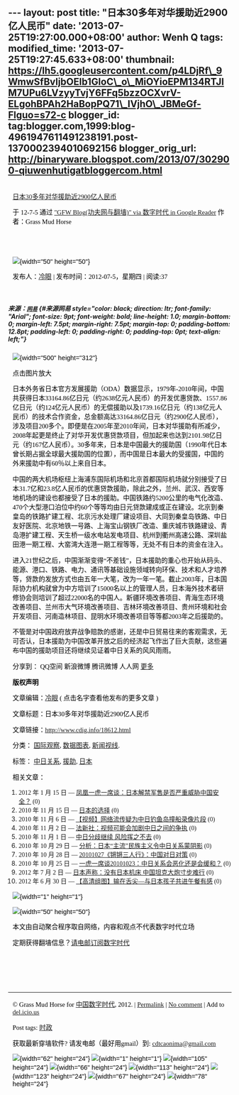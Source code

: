 --- layout: post title: "日本30多年对华援助近2900亿人民币" date:
'2013-07-25T19:27:00.000+08:00' author: Wenh Q tags: modified\_time:
'2013-07-25T19:27:45.633+08:00' thumbnail:
https://lh5.googleusercontent.com/p4LDjRf\_9WmwSfBvljbOElb1GloC\_o\_MiOYioEPM134RTJIM7UPu6LVzyyTvjY6FFq5bzzOCXvrV-ELgohBPAh2HaBopPQ71\_IVjhO\_JBMeGf-Flguo=s72-c
blogger\_id:
tag:blogger.com,1999:blog-4961947611491238191.post-1370002394010692156
blogger\_orig\_url:
http://binaryware.blogspot.com/2013/07/302900-qiuwenhutigatbloggercom.html
---

<div
style="color: black; direction: ltr; font-family: &quot;Arial&quot;; font-size: 11pt; margin-bottom: 0; margin-left: 7.5pt; margin-right: 7.5pt; margin-top: 0; padding: 0;">

<span
style="color: #0000ee; font-family: &quot;Verdana&quot;; text-decoration: underline;">[\
日本30多年对华援助近2900亿人民币](http://feedproxy.google.com/~r/chinagfwblog/~3/bsd4UjGFozI/)</span>

</div>

<div
style="color: black; direction: ltr; font-family: &quot;Arial&quot;; font-size: 11pt; margin-bottom: 0; margin-left: 7.5pt; margin-right: 7.5pt; margin-top: 0; padding-bottom: 8pt; padding-left: 0; padding-right: 0; padding-top: 0;">

<span style="font-family: &quot;Verdana&quot;;">于 12-7-5 通过
</span><span
style="color: #0000ee; font-family: &quot;Verdana&quot;; text-decoration: underline;">["GFW
Blog(功夫网与翻墙)" via 数字时代 in Google
Reader](http://feeds2.feedburner.com/chinagfwblog)</span><span
style="font-family: &quot;Verdana&quot;;"> 作者：Grass Mud Horse</span>

</div>

<div
style="color: black; direction: ltr; font-family: &quot;Arial&quot;; font-size: 11pt; height: 11pt; margin-bottom: 0; margin-left: 7.5pt; margin-right: 7.5pt; margin-top: 0; padding: 0;">

<span style="font-family: &quot;Verdana&quot;;"></span>

</div>

<div
style="color: black; direction: ltr; font-family: &quot;Arial&quot;; font-size: 11pt; margin-bottom: 0; margin-left: 7.5pt; margin-right: 7.5pt; margin-top: 0; padding: 0;">

![](https://lh5.googleusercontent.com/p4LDjRf_9WmwSfBvljbOElb1GloC_o_MiOYioEPM134RTJIM7UPu6LVzyyTvjY6FFq5bzzOCXvrV-ELgohBPAh2HaBopPQ71_IVjhO_JBMeGf-Flguo){width="50"
height="50"}

</div>

<div
style="color: black; direction: ltr; font-family: &quot;Arial&quot;; font-size: 11pt; margin-bottom: 0; margin-left: 7.5pt; margin-right: 7.5pt; margin-top: 0; padding-bottom: 12.8pt; padding-left: 0; padding-right: 0; padding-top: 0;">

<span style="font-family: &quot;Verdana&quot;;">发布人：</span><span
style="color: #0000ee; font-family: &quot;Verdana&quot;; text-decoration: underline;">[冷眼](http://www.cdig.info/author/admin)</span><span
style="font-family: &quot;Verdana&quot;;"> | 发布时间：2012-07-5，星期四
| 阅读:37</span>

</div>

##### <span style="font-family: &quot;Verdana&quot;;">来源：</span><span style="color: #0000ee; font-family: &quot;Verdana&quot;; font-size: 9pt; font-weight: bold; text-decoration: underline;">[网易](http://data.163.com/12/0702/06/85CVHG9400014MTN.html)</span> {#来源网易 style="color: black; direction: ltr; font-family: "Arial"; font-size: 9pt; font-weight: bold; line-height: 1.0; margin-bottom: 0; margin-left: 7.5pt; margin-right: 7.5pt; margin-top: 0; padding-bottom: 12.8pt; padding-left: 0; padding-right: 0; padding-top: 0pt; text-align: left;"}

<div
style="color: black; direction: ltr; font-family: &quot;Arial&quot;; font-size: 11pt; margin-bottom: 0; margin-left: 7.5pt; margin-right: 7.5pt; margin-top: 0; padding: 0;">

![](https://lh4.googleusercontent.com/KhdiDBmkWE1JBu1shUo3JnlbjOjzUb7yKL965EX6Ya_-EyRtf39PylLpesye3QSvJODZ4eRHHmgEkVn1dOyPWcDXkvBMJKY3YmSv0z554amSILo6LPQ){width="500"
height="312"}

</div>

<div
style="color: black; direction: ltr; font-family: &quot;Arial&quot;; font-size: 11pt; margin-bottom: 0; margin-left: 7.5pt; margin-right: 7.5pt; margin-top: 0; padding: 0;">

<span style="font-family: &quot;Verdana&quot;;">点击图片放大</span>

</div>

<div
style="color: black; direction: ltr; font-family: &quot;Arial&quot;; font-size: 11pt; margin-bottom: 0; margin-left: 7.5pt; margin-right: 7.5pt; margin-top: 0; padding: 0;">

<span
style="font-family: &quot;Verdana&quot;;">日本外务省日本官方发展援助（ODA）数据显示，1979年-2010年间，中国共获得日本33164.86亿日元（约2638亿元人民币）的开发优惠贷款、1557.86亿日元（约124亿元人民币）的无偿援助以及1739.16亿日元（约138亿元人民币）的技术合作资金，总金额高达33164.86亿日元（约2900亿人民币），涉及项目200多个。即便是在2005年至2010年间，日本对华援助有所减少，2008年起更是终止了对华开发优惠贷款项目，但加起来也达到2101.98亿日元（约167亿人民币）。30多年来，日本是中国最大的援助国（1990年代日本曾长期占据全球最大援助国的位置），而中国是日本最大的受援国，中国的外来援助中有60％以上来自日本。</span>

</div>

<div
style="color: black; direction: ltr; font-family: &quot;Arial&quot;; font-size: 11pt; margin-bottom: 0; margin-left: 7.5pt; margin-right: 7.5pt; margin-top: 0; padding: 0;">

<span
style="font-family: &quot;Verdana&quot;;">中国的两大机场枢纽上海浦东国际机场和北京首都国际机场就分别接受了日本31.7亿和23.8亿人民币的优惠贷款援助，除此之外，兰州、武汉、西安等地机场的建设也都接受了日本的援助。中国铁路约5200公里的电气化改造、470个大型港口泊位中约60个等等均由日元贷款建成或正在建设。北京到秦皇岛的铁路扩建工程、北京污水处理厂建设项目、大同到秦皇岛铁路、中日友好医院、北京地铁一号路、上海宝山钢铁厂改造、重庆城市铁路建设、青岛港扩建工程、天生桥一级水电站发电项目、杭州到衢州高速公路、深圳盐田港一期工程、大窑湾大连港一期工程等等，无处不有日本的资金在注入。</span>

</div>

<div
style="color: black; direction: ltr; font-family: &quot;Arial&quot;; font-size: 11pt; margin-bottom: 0; margin-left: 7.5pt; margin-right: 7.5pt; margin-top: 0; padding: 0;">

<span
style="font-family: &quot;Verdana&quot;;">进入21世纪之后，中国渐渐变得“不差钱”，日本援助的重心也开始从码头、能源、港口、铁路、电力、通讯等基础设施领域转向环保、技术和人才培养等，贷款的发放方式也由五年一大笔，改为一年一笔。截止2003年，日本国际协力机构就曾为中方培训了15000名以上的管理人员，日本海外技术者研修协会则培训了超过22000名的中国人。新疆环境改善项目、青海生态环境改善项目、兰州市大气环境改善项目、吉林环境改善项目、贵州环境和社会开发项目、河南造林项目、昆明水环境改善项目等等都2003年之后援助的。</span>

</div>

<div
style="color: black; direction: ltr; font-family: &quot;Arial&quot;; font-size: 11pt; margin-bottom: 0; margin-left: 7.5pt; margin-right: 7.5pt; margin-top: 0; padding: 0;">

<span
style="font-family: &quot;Verdana&quot;;">不管是对中国政府放弃战争赔款的感谢，还是中日贸易往来的客观需求，无可否认，日本援助为中国改革开放之后的经济起飞作出了巨大贡献，这些遍布中国的援助项目还将继续见证着中日关系的风风雨雨。</span>

</div>

<div
style="color: black; direction: ltr; font-family: &quot;Arial&quot;; font-size: 11pt; margin-bottom: 0; margin-left: 7.5pt; margin-right: 7.5pt; margin-top: 0; padding: 0;">

<span style="font-family: &quot;Verdana&quot;;">分享到： QQ空间 新浪微博
腾讯微博 人人网 </span><span
style="color: #0000ee; font-family: &quot;Verdana&quot;; text-decoration: underline;">[更多](http://www.jiathis.com/share?uid=1525713)</span>

</div>

<div
style="color: black; direction: ltr; font-family: &quot;Arial&quot;; font-size: 11pt; margin-bottom: 0; margin-left: 7.5pt; margin-right: 7.5pt; margin-top: 0; padding: 0;">

<span
style="font-family: &quot;Verdana&quot;; font-weight: bold;">版权声明</span>

</div>

<div
style="color: black; direction: ltr; font-family: &quot;Arial&quot;; font-size: 11pt; margin-bottom: 0; margin-left: 7.5pt; margin-right: 7.5pt; margin-top: 0; padding: 0;">

<span style="font-family: &quot;Verdana&quot;;">文章编辑：</span><span
style="color: #0000ee; font-family: &quot;Verdana&quot;; text-decoration: underline;">[冷眼](http://www.cdig.info/author/admin)</span><span
style="font-family: &quot;Verdana&quot;;"> (
点击名字查看他发布的更多文章 )</span>

</div>

<div
style="color: black; direction: ltr; font-family: &quot;Arial&quot;; font-size: 11pt; margin-bottom: 0; margin-left: 7.5pt; margin-right: 7.5pt; margin-top: 0; padding: 0;">

<span
style="font-family: &quot;Verdana&quot;;">文章标题：日本30多年对华援助近2900亿人民币</span>

</div>

<div
style="color: black; direction: ltr; font-family: &quot;Arial&quot;; font-size: 11pt; margin-bottom: 0; margin-left: 7.5pt; margin-right: 7.5pt; margin-top: 0; padding: 0;">

<span style="font-family: &quot;Verdana&quot;;">文章链接：</span><span
style="color: #0000ee; font-family: &quot;Verdana&quot;; text-decoration: underline;"><http://www.cdig.info/18612.html></span>

</div>

<div
style="color: black; direction: ltr; font-family: &quot;Arial&quot;; font-size: 11pt; margin-bottom: 0; margin-left: 7.5pt; margin-right: 7.5pt; margin-top: 0; padding: 0;">

<span style="font-family: &quot;Verdana&quot;;">分类： </span><span
style="color: #0000ee; font-family: &quot;Verdana&quot;; text-decoration: underline;">[国际观察](http://www.cdig.info/cat/observ/international-observer)</span><span
style="font-family: &quot;Verdana&quot;;">, </span><span
style="color: #0000ee; font-family: &quot;Verdana&quot;; text-decoration: underline;">[数据图表](http://www.cdig.info/cat/data/data-and-chart)</span><span
style="font-family: &quot;Verdana&quot;;">, </span><span
style="color: #0000ee; font-family: &quot;Verdana&quot;; text-decoration: underline;">[新闻视线](http://www.cdig.info/cat/observ/news)</span><span
style="font-family: &quot;Verdana&quot;;">.</span>

</div>

<div
style="color: black; direction: ltr; font-family: &quot;Arial&quot;; font-size: 11pt; margin-bottom: 0; margin-left: 7.5pt; margin-right: 7.5pt; margin-top: 0; padding: 0;">

<span style="font-family: &quot;Verdana&quot;;">标签： </span><span
style="color: #0000ee; font-family: &quot;Verdana&quot;; text-decoration: underline;">[中日关系](http://www.cdig.info/tag/%E4%B8%AD%E6%97%A5%E5%85%B3%E7%B3%BB)</span><span
style="font-family: &quot;Verdana&quot;;">, </span><span
style="color: #0000ee; font-family: &quot;Verdana&quot;; text-decoration: underline;">[援助](http://www.cdig.info/tag/%E6%8F%B4%E5%8A%A9)</span><span
style="font-family: &quot;Verdana&quot;;">, </span><span
style="color: #0000ee; font-family: &quot;Verdana&quot;; text-decoration: underline;">[日本](http://www.cdig.info/tag/%E6%97%A5%E6%9C%AC)</span>

</div>

<div
style="color: black; direction: ltr; font-family: &quot;Arial&quot;; font-size: 11pt; margin-bottom: 0; margin-left: 7.5pt; margin-right: 7.5pt; margin-top: 0; padding: 0;">

<span style="font-family: &quot;Verdana&quot;;">相关文章：</span>

</div>

1.  <span style="font-family: &quot;Verdana&quot;;">2012 年 1 月 15 日 —
    </span><span
    style="color: #0000ee; font-family: &quot;Verdana&quot;; text-decoration: underline;">[凤凰一虎一席谈：日本解禁军售是否严重威胁中国安全？](http://www.cdig.info/13128.html)</span><span
    style="font-family: &quot;Verdana&quot;;"> (0)</span>
2.  <span style="font-family: &quot;Verdana&quot;;">2010 年 11 月 15 日
    — </span><span
    style="color: #0000ee; font-family: &quot;Verdana&quot;; text-decoration: underline;">[日本的选择](http://www.cdig.info/2395.html)</span><span
    style="font-family: &quot;Verdana&quot;;"> (0)</span>
3.  <span style="font-family: &quot;Verdana&quot;;">2010 年 11 月 6 日 —
    </span><span
    style="color: #0000ee; font-family: &quot;Verdana&quot;; text-decoration: underline;">[【视频】网络流传疑为中日钓鱼岛撞船录像片段](http://www.cdig.info/2014.html)</span><span
    style="font-family: &quot;Verdana&quot;;"> (0)</span>
4.  <span style="font-family: &quot;Verdana&quot;;">2010 年 11 月 2 日 —
    </span><span
    style="color: #0000ee; font-family: &quot;Verdana&quot;; text-decoration: underline;">[法新社：视频可能会加剧中日之间的争执](http://www.cdig.info/1849.html)</span><span
    style="font-family: &quot;Verdana&quot;;"> (0)</span>
5.  <span style="font-family: &quot;Verdana&quot;;">2010 年 11 月 1 日 —
    </span><span
    style="color: #0000ee; font-family: &quot;Verdana&quot;; text-decoration: underline;">[中日分歧继续
    风险挥之不去](http://www.cdig.info/1834.html)</span><span
    style="font-family: &quot;Verdana&quot;;"> (0)</span>
6.  <span style="font-family: &quot;Verdana&quot;;">2010 年 10 月 29 日
    — </span><span
    style="color: #0000ee; font-family: &quot;Verdana&quot;; text-decoration: underline;">[分析：日本“主流”民族主义令中日关系蒙阴影](http://www.cdig.info/1733.html)</span><span
    style="font-family: &quot;Verdana&quot;;"> (0)</span>
7.  <span style="font-family: &quot;Verdana&quot;;">2010 年 10 月 28 日
    — </span><span
    style="color: #0000ee; font-family: &quot;Verdana&quot;; text-decoration: underline;">[20101027《锵锵三人行》：中国对日对策](http://www.cdig.info/1662.html)</span><span
    style="font-family: &quot;Verdana&quot;;"> (0)</span>
8.  <span style="font-family: &quot;Verdana&quot;;">2010 年 10 月 25 日
    — </span><span
    style="color: #0000ee; font-family: &quot;Verdana&quot;; text-decoration: underline;">[一虎一席谈20101023：中日关系会恶化还是会缓和？](http://www.cdig.info/1438.html)</span><span
    style="font-family: &quot;Verdana&quot;;"> (0)</span>
9.  <span style="font-family: &quot;Verdana&quot;;">2012 年 7 月 2 日 —
    </span><span
    style="color: #0000ee; font-family: &quot;Verdana&quot;; text-decoration: underline;">[日本声称：没有日本机床
    中国坦克大炮寸步难行](http://www.cdig.info/18437.html)</span><span
    style="font-family: &quot;Verdana&quot;;"> (0)</span>
10. <span style="font-family: &quot;Verdana&quot;;">2012 年 6 月 30 日 —
    </span><span
    style="color: #0000ee; font-family: &quot;Verdana&quot;; text-decoration: underline;">[【高清组图】输在舌尖—与日本孩子共进午餐有感](http://www.cdig.info/18396.html)</span><span
    style="font-family: &quot;Verdana&quot;;"> (0)</span>

<div
style="color: black; direction: ltr; font-family: &quot;Arial&quot;; font-size: 11pt; margin-bottom: 0; margin-left: 7.5pt; margin-right: 7.5pt; margin-top: 0; padding: 0;">

![](https://lh6.googleusercontent.com/MjuQ-tfdRHR42mmkEl51Me2UNVZ0WYYQ9Joq9jc39ounZEaemHFUC8q6barp5TqSXy1xmrNbwgtoDi8P_UYRAK9Wc_CcL95y-Pbl2eIZehtNSZI0V8U){width="1"
height="1"}

</div>

<div
style="color: black; direction: ltr; font-family: &quot;Arial&quot;; font-size: 11pt; margin-bottom: 0; margin-left: 7.5pt; margin-right: 7.5pt; margin-top: 0; padding: 0;">

![](https://lh5.googleusercontent.com/p4LDjRf_9WmwSfBvljbOElb1GloC_o_MiOYioEPM134RTJIM7UPu6LVzyyTvjY6FFq5bzzOCXvrV-ELgohBPAh2HaBopPQ71_IVjhO_JBMeGf-Flguo){width="50"
height="50"}

</div>

<div
style="color: black; direction: ltr; font-family: &quot;Arial&quot;; font-size: 11pt; margin-bottom: 0; margin-left: 7.5pt; margin-right: 7.5pt; margin-top: 0; padding: 0;">

<span
style="font-family: &quot;Verdana&quot;;">本文由自动聚合程序取自网络，内容和观点不代表数字时代立场</span>

</div>

<div
style="color: black; direction: ltr; font-family: &quot;Arial&quot;; font-size: 11pt; margin-bottom: 0; margin-left: 7.5pt; margin-right: 7.5pt; margin-top: 0; padding: 0;">

<span
style="font-family: &quot;Verdana&quot;;">定期获得翻墙信息？</span><span
style="color: #0000ee; font-family: &quot;Verdana&quot;; text-decoration: underline;">[请电邮订阅数字时代](http://eepurl.com/msuvD)</span>

</div>

<div
style="color: black; direction: ltr; font-family: &quot;Arial&quot;; font-size: 11pt; height: 11pt; margin-bottom: 0; margin-left: 7.5pt; margin-right: 7.5pt; margin-top: 0; padding: 0;">

<span
style="color: #0000ee; font-family: &quot;Verdana&quot;; text-decoration: underline;">[](http://eepurl.com/msuvD)</span>

</div>

<div
style="color: black; direction: ltr; font-family: &quot;Arial&quot;; font-size: 11pt; height: 11pt; margin-bottom: 0; margin-left: 7.5pt; margin-right: 7.5pt; margin-top: 0; padding: 0;">

<span
style="color: #0000ee; font-family: &quot;Verdana&quot;; text-decoration: underline;">[](http://eepurl.com/msuvD)</span>

</div>

<div
style="color: black; direction: ltr; font-family: &quot;Arial&quot;; font-size: 11pt; height: 11pt; margin-bottom: 0; margin-left: 7.5pt; margin-right: 7.5pt; margin-top: 0; padding: 0;">

<span
style="color: #0000ee; font-family: &quot;Verdana&quot;; text-decoration: underline;">[](http://eepurl.com/msuvD)</span>

</div>

------------------------------------------------------------------------

<div
style="color: black; direction: ltr; font-family: &quot;Arial&quot;; font-size: 11pt; margin-bottom: 0; margin-left: 7.5pt; margin-right: 7.5pt; margin-top: 0; padding: 0;">

<span style="font-family: &quot;Verdana&quot;;">© Grass Mud Horse for
</span><span
style="color: #0000ee; font-family: &quot;Verdana&quot;; text-decoration: underline;">[中国数字时代](https://mycdtweb.info/chinese)</span><span
style="font-family: &quot;Verdana&quot;;">, 2012. | </span><span
style="color: #0000ee; font-family: &quot;Verdana&quot;; text-decoration: underline;">[Permalink](https://mycdtweb.info/chinese/2012/07/%e6%97%a5%e6%9c%ac30%e5%a4%9a%e5%b9%b4%e5%af%b9%e5%8d%8e%e6%8f%b4%e5%8a%a9%e8%bf%912900%e4%ba%bf%e4%ba%ba%e6%b0%91%e5%b8%81/)</span><span
style="font-family: &quot;Verdana&quot;;"> | </span><span
style="color: #0000ee; font-family: &quot;Verdana&quot;; text-decoration: underline;">[No
comment](https://mycdtweb.info/chinese/2012/07/%e6%97%a5%e6%9c%ac30%e5%a4%9a%e5%b9%b4%e5%af%b9%e5%8d%8e%e6%8f%b4%e5%8a%a9%e8%bf%912900%e4%ba%bf%e4%ba%ba%e6%b0%91%e5%b8%81/#comments)</span><span
style="font-family: &quot;Verdana&quot;;"> | Add to </span><span
style="color: #0000ee; font-family: &quot;Verdana&quot;; text-decoration: underline;">[del.icio.us](http://del.icio.us/post?url=https://mycdtweb.info/chinese/2012/07/%E6%97%A5%E6%9C%AC30%E5%A4%9A%E5%B9%B4%E5%AF%B9%E5%8D%8E%E6%8F%B4%E5%8A%A9%E8%BF%912900%E4%BA%BF%E4%BA%BA%E6%B0%91%E5%B8%81/&title=%E6%97%A5%E6%9C%AC30%E5%A4%9A%E5%B9%B4%E5%AF%B9%E5%8D%8E%E6%8F%B4%E5%8A%A9%E8%BF%912900%E4%BA%BF%E4%BA%BA%E6%B0%91%E5%B8%81)</span>

</div>

<div
style="color: black; direction: ltr; font-family: &quot;Arial&quot;; font-size: 11pt; margin-bottom: 0; margin-left: 7.5pt; margin-right: 7.5pt; margin-top: 0; padding: 0;">

<span style="font-family: &quot;Verdana&quot;;">Post tags: </span><span
style="color: #0000ee; font-family: &quot;Verdana&quot;; text-decoration: underline;">[时政](https://mycdtweb.info/chinese/tag/%e6%97%b6%e6%94%bf/?category=10466)</span>

</div>

<div
style="color: black; direction: ltr; font-family: &quot;Arial&quot;; font-size: 11pt; margin-bottom: 0; margin-left: 7.5pt; margin-right: 7.5pt; margin-top: 0; padding: 0;">

<span style="font-family: &quot;Verdana&quot;;">获取最新穿墙软件?
请发电邮（最好用gmail）到: </span><span
style="color: #0000ee; font-family: &quot;Verdana&quot;; text-decoration: underline;"><cdtcaonima@gmail.com></span>

</div>

<div
style="color: black; direction: ltr; font-family: &quot;Arial&quot;; font-size: 11pt; margin-bottom: 0; margin-left: 7.5pt; margin-right: 7.5pt; margin-top: 0; padding: 0;">

![](https://lh5.googleusercontent.com/TZlhfCagB6sPwJ4W58Rn4fvmys1FBPdgowMCjoo3PAHhDgvn-OlsgmvvAPdb8PLguN-lIdWj2ObIhEvT56Nlq4OH27JRVq1CvJutUHg_9V8kr6QvdNY){width="62"
height="24"}<span
style="font-family: &quot;Verdana&quot;;"> </span>![](https://lh3.googleusercontent.com/YF0MTeHpEbQBMDQiArX_G0IBUxiXw5AAgMt-g4hqn3A5rUPpvyATmNd6cCduc67Aor2o9CujvWURhj1fUrvJzLlfezgzzBe1mMy1uogocYdQLw8meA4){width="1"
height="1"}<span
style="font-family: &quot;Verdana&quot;;"> </span>![](https://lh6.googleusercontent.com/z7G3Yn1DkNlgZ5gQTvUg_LmsyQ-7Ar-xnytnvfgJFHhZRTal5UnDEZ9W9XlixyoWVHUDzhEOxBB0Shrl7o8H3FG3_uTY8vqmiVH03IeHk3ooXZGt_oA){width="105"
height="24"}<span
style="font-family: &quot;Verdana&quot;;"> </span>![](https://lh5.googleusercontent.com/TS3NMdD-kVh09fT61FhBqt2N9MK0xN55v4et60SbJlr9bS2-Ow3VqGIbQuCcmptJV31QlbmvNK0LgYhoExtRTz1JNzajEBpBHIjNR3eMwzWRN782jZw){width="66"
height="24"}<span
style="font-family: &quot;Verdana&quot;;"> </span>![](https://lh6.googleusercontent.com/jeu2bLlBBfDxlpm7pLa-ZbpsNTcjg5sw5jqLnDYUnlvQpX6P5p76ecoxwRHHh-2VdKIMCsPq1WSZy__K9MJDFX-NOKncIE8l1gKP51B-1AALDzEutY8){width="113"
height="24"}<span
style="font-family: &quot;Verdana&quot;;"> </span>![](https://lh4.googleusercontent.com/nJFrGK9QY1oYUV7zH1_nQu5kNTUdfdJnCQTGcorWOFpH80VOD-53oFRyEfUSgmrneGzsF2XQ8FOYpKSt-BlfhveEE2TEvqYsiWO0XCfVKD42dTIwdFY){width="123"
height="24"}<span
style="font-family: &quot;Verdana&quot;;"> </span>![](https://lh5.googleusercontent.com/zKLZxEa_vHN3SNaezdJiPn2ZzJsQM2ZVxUmqH-nXaeO-dUPlQT-NJtBdaJ_loL3dNJeVHsanJNhl4ULeV2O1DKY2pbAS7aob0WcDqagiAFAh73K21uE){width="67"
height="24"}<span
style="font-family: &quot;Verdana&quot;;"> </span>![](https://lh3.googleusercontent.com/KlAT7kDL04i2Q9LX3QlC1MYY3sel4fGmdmMtdUQx6FgOLJTzACb9feVbKuvgjiWitbX4Qexugch-z0D4S_4ODKWmP5WGJ3yYomFwrWQGBU1SerZY0A0){width="78"
height="24"}

</div>
